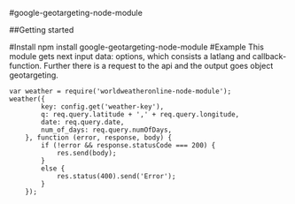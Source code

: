 #google-geotargeting-node-module

##Getting started

#Install
    npm install google-geotargeting-node-module
#Example
This module gets next input data: options, which consists a latlang and callback-function. 
Further there is a request to the api and the output goes object geotargeting.

    var weather = require('worldweatheronline-node-module');  
    weather({  
            key: config.get('weather-key'),  
            q: req.query.latitude + ',' + req.query.longitude,  
            date: req.query.date,  
            num_of_days: req.query.numOfDays,  
        }, function (error, response, body) {  
            if (!error && response.statusCode === 200) {  
                res.send(body);  
            }  
            else {  
                res.status(400).send('Error');  
            }  
        });  
